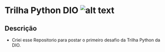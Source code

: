 # Trilha Python DIO ![alt text](https://i.imgur.com/H6zJb5s.png)

## Descrição
- Criei esse Repositorio para postar o primeiro desafio da Trilha Python da DIO.
